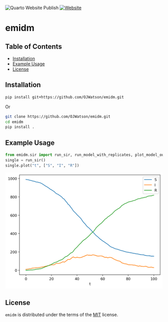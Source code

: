 <!-- badges: start -->

![Quarto Website Publish](https://github.com/ojwatson/emidm.io/actions/workflows/publish.yml/badge.svg)
[![Website](https://img.shields.io/badge/View-Website-blue?logo=githubpages&style=flat-square)](https://ojwatson.github.io/emidm/)

# emidm


## Table of Contents

- [Installation](#installation)
- [Example Usage](#example-usage)
- [License](#license)

## Installation

``` bash
pip install git+https://github.com/OJWatson/emidm.git
```

Or

``` bash
git clone https://github.com/OJWatson/emidm.git
cd emidm
pip install .
```

## Example Usage

``` python
from emidm.sir import run_sir, run_model_with_replicates, plot_model_outputs
single = run_sir()
single.plot("t", ["S", "I", "R"])
```

![](_freeze/index/figure-html/cell-2-output-1.png)

## License

`emidm` is distributed under the terms of the
[MIT](https://spdx.org/licenses/MIT.html) license.
